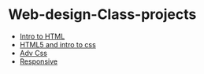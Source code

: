 # Web-design-Class-projects

<ul>
<li><a href="intro_html/index.html" target="_blank">Intro to HTML</a></li>
<li><a href="html5_css/index.html" target="_blank">HTML5 and intro to css</a></li>
<li><a href="avd_css/index.html" target="_blank">Adv Css</a></li>
<li><a href="responsive/index.html" target="_blank">Responsive</a></li>
</ul>